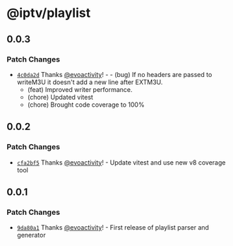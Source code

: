 # @iptv/playlist

## 0.0.3

### Patch Changes

- [`4c0da2d`](https://github.com/ektotv/playlist/commit/4c0da2d7544ca443bc177e6167f0d6fee1f21fa9) Thanks [@evoactivity](https://github.com/evoactivity)! - - (bug) If no headers are passed to writeM3U it doesn't add a new line after EXTM3U.
  - (feat) Improved writer performance.
  - (chore) Updated vitest
  - (chore) Brought code coverage to 100%

## 0.0.2

### Patch Changes

- [`cfa2bf5`](https://github.com/ektotv/playlist/commit/cfa2bf549c9daece49727dba82d476f4c328b800) Thanks [@evoactivity](https://github.com/evoactivity)! - Update vitest and use new v8 coverage tool

## 0.0.1

### Patch Changes

- [`9da80a1`](https://github.com/ektotv/playlist/commit/9da80a1942a6c0797fe91bdaad42f3875a9e645c) Thanks [@evoactivity](https://github.com/evoactivity)! - First release of playlist parser and generator
